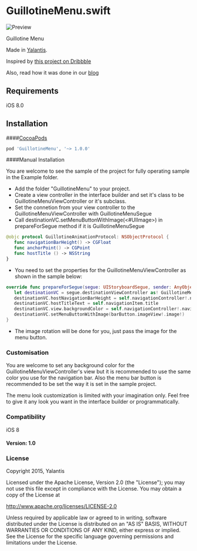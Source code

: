 
# GuillotineMenu.swift
![Preview](https://d13yacurqjgara.cloudfront.net/users/495792/screenshots/2018249/draft_06.gif)

Guillotine Menu

Made in [Yalantis](http://yalantis.com/).

Inspired by [this project on Dribbble](https://dribbble.com/shots/2018249-Side-Topbar-Animation)

Also, read how it was done in our [blog](http://yalantis.com/blog/how-we-created-guillotine-menu-animation/)

## Requirements
iOS 8.0

## Installation

####[CocoaPods](http://cocoapods.org)
```ruby
pod 'GuillotineMenu', '~> 1.0.0'
```

####Manual Installation

You are welcome to see the sample of the project for fully operating sample in the Example folder.

* Add the folder "GuillotineMenu" to your project.
* Create a view controller in the interface builder and set it's class to be GuillotineMenuViewController or it's subclass.
* Set the connetion from your view controller to the GuillotineMenuViewController with GuillotineMenuSegue
* Call destinationVC.setMenuButtonWithImage(<#UIImage>) in prepareForSegue method if it is GuillotineMenuSegue

```swift
@objc protocol GuillotineAnimationProtocol: NSObjectProtocol {
   func navigationBarHeight() -> CGFloat
   func anchorPoint() -> CGPoint
   func hostTitle () -> NSString
}
```

* You need to set the properties for the GuillotineMenuViewController as shown in the sample below: 

```swift
override func prepareForSegue(segue: UIStoryboardSegue, sender: AnyObject?) {
   let destinationVC = segue.destinationViewController as! GuillotineMenuViewController
   destinationVC.hostNavigationBarHeight = self.navigationController!.navigationBar.frame.size.height
   destinationVC.hostTitleText = self.navigationItem.title
   destinationVC.view.backgroundColor = self.navigationController!.navigationBar.barTintColor
   destinationVC.setMenuButtonWithImage(barButton.imageView!.image!)
}
```

* The image rotation will be done for you, just pass the image for the menu button.

### Customisation

You are welcome to set any background color for the GuillotineMenuViewController's view but it is recommended to use the same color you use for the navigation bar.
Also the menu bar button is recommended to be set the way it is set in the sample project.

The menu look customization is limited with your imagination only. Feel free to give it any look you want in the interface builder or programmatically.

### Compatibility

iOS 8

#### Version: 1.0

### License

Copyright 2015, Yalantis

Licensed under the Apache License, Version 2.0 (the "License");
you may not use this file except in compliance with the License.
You may obtain a copy of the License at

http://www.apache.org/licenses/LICENSE-2.0

Unless required by applicable law or agreed to in writing, software
distributed under the License is distributed on an "AS IS" BASIS,
WITHOUT WARRANTIES OR CONDITIONS OF ANY KIND, either express or implied.
See the License for the specific language governing permissions and
limitations under the License.
